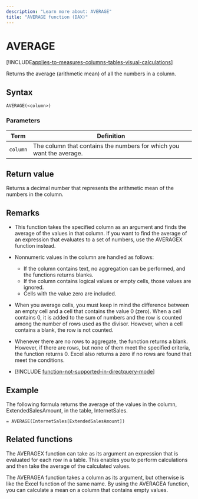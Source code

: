 ```yaml
---
description: "Learn more about: AVERAGE"
title: "AVERAGE function (DAX)"
---
```

# AVERAGE

[!INCLUDE[applies-to-measures-columns-tables-visual-calculations](includes/applies-to-measures-columns-tables-visual-calculations.md)]

Returns the average (arithmetic mean) of all the numbers in a column.

## Syntax

```dax
AVERAGE(<column>)
```

### Parameters

|Term|Definition|
|--------|--------------|
|`column`|The column that contains the numbers for which you want the average.|

## Return value

Returns a decimal number that represents the arithmetic mean of the numbers in the column.

## Remarks

- This function takes the specified column as an argument and finds the average of the values in that column. If you want to find the average of an expression that evaluates to a set of numbers, use the AVERAGEX function instead.

- Nonnumeric values in the column are handled as follows:
  - If the column contains text, no aggregation can be performed, and the functions returns blanks.
  - If the column contains logical values or empty cells, those values are ignored.
  - Cells with the value zero are included.

- When you average cells, you must keep in mind the difference between an empty cell and a cell that contains the value 0 (zero). When a cell contains 0, it is added to the sum of numbers and the row is counted among the number of rows used as the divisor. However, when a cell contains a blank, the row is not counted.

- Whenever there are no rows to aggregate, the function returns a blank. However, if there are rows, but none of them meet the specified criteria, the function returns 0. Excel also returns a zero if no rows are found that meet the conditions.

- [!INCLUDE [function-not-supported-in-directquery-mode](includes/function-not-supported-in-directquery-mode.md)]

## Example

The following formula returns the average of the values in the column, ExtendedSalesAmount, in the table, InternetSales.

```dax
= AVERAGE(InternetSales[ExtendedSalesAmount])
```

## Related functions

The AVERAGEX function can take as its argument an expression that is evaluated for each row in a table. This enables you to perform calculations and then take the average of the calculated values.

The AVERAGEA function takes a column as its argument, but otherwise is like the Excel function of the same name. By using the AVERAGEA function, you can calculate a mean on a column that contains empty values.
